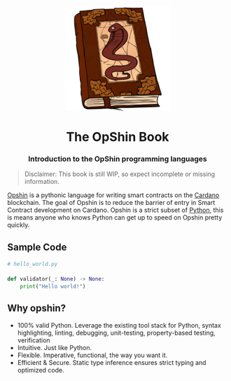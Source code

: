 <div align="center">
<img  src="https://raw.githubusercontent.com/OpShin/opshin-book/main/opshin-book.png" width="240" />
<h1 style="text-align: center;">The OpShin Book</h1>
<h3 style="text-align: center;">Introduction to the OpShin programming languages</h3>
</div>

> Disclaimer: This book is still WIP, so expect incomplete or missing information.

[Opshin](https://opshin.opshin.dev/opshin/) is a pythonic language for writing smart contracts on the [Cardano](https://cardano.org/) blockchain.
The goal of Opshin is to reduce the barrier of entry in Smart Contract development on Cardano.
Opshin is a strict subset of [Python](https://python.org/), this is means anyone who knows Python can get up to speed on Opshin pretty quickly.

## Sample Code

```python
# hello_world.py

def validator(_: None) -> None:
    print("Hello world!")
```

## Why opshin?

- 100% valid Python. Leverage the existing tool stack for Python, syntax highlighting, linting, debugging, unit-testing, property-based testing, verification
- Intuitive. Just like Python.
- Flexible. Imperative, functional, the way you want it.
- Efficient & Secure. Static type inference ensures strict typing and optimized code.
